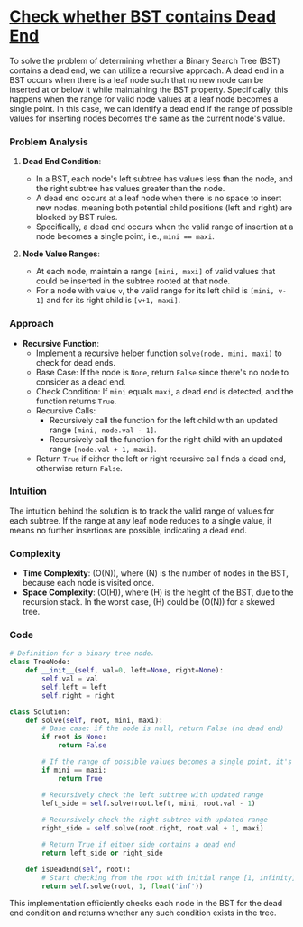 # [Check whether BST contains Dead End](https://www.geeksforgeeks.org/problems/check-whether-bst-contains-dead-end/1)

To solve the problem of determining whether a Binary Search Tree (BST) contains a dead end, we can utilize a recursive approach. A dead end in a BST occurs when there is a leaf node such that no new node can be inserted at or below it while maintaining the BST property. Specifically, this happens when the range for valid node values at a leaf node becomes a single point. In this case, we can identify a dead end if the range of possible values for inserting nodes becomes the same as the current node's value.

### Problem Analysis

1. **Dead End Condition**:
   - In a BST, each node's left subtree has values less than the node, and the right subtree has values greater than the node.
   - A dead end occurs at a leaf node when there is no space to insert new nodes, meaning both potential child positions (left and right) are blocked by BST rules.
   - Specifically, a dead end occurs when the valid range of insertion at a node becomes a single point, i.e., `mini == maxi`.

2. **Node Value Ranges**:
   - At each node, maintain a range `[mini, maxi]` of valid values that could be inserted in the subtree rooted at that node.
   - For a node with value `v`, the valid range for its left child is `[mini, v-1]` and for its right child is `[v+1, maxi]`.

### Approach

- **Recursive Function**:
  - Implement a recursive helper function `solve(node, mini, maxi)` to check for dead ends.
  - Base Case: If the node is `None`, return `False` since there's no node to consider as a dead end.
  - Check Condition: If `mini` equals `maxi`, a dead end is detected, and the function returns `True`.
  - Recursive Calls:
    - Recursively call the function for the left child with an updated range `[mini, node.val - 1]`.
    - Recursively call the function for the right child with an updated range `[node.val + 1, maxi]`.
  - Return `True` if either the left or right recursive call finds a dead end, otherwise return `False`.

### Intuition

The intuition behind the solution is to track the valid range of values for each subtree. If the range at any leaf node reduces to a single value, it means no further insertions are possible, indicating a dead end.

### Complexity

- **Time Complexity**: \(O(N)\), where \(N\) is the number of nodes in the BST, because each node is visited once.
- **Space Complexity**: \(O(H)\), where \(H\) is the height of the BST, due to the recursion stack. In the worst case, \(H\) could be \(O(N)\) for a skewed tree.

### Code

```python
# Definition for a binary tree node.
class TreeNode:
    def __init__(self, val=0, left=None, right=None):
        self.val = val
        self.left = left
        self.right = right

class Solution:
    def solve(self, root, mini, maxi):
        # Base case: if the node is null, return False (no dead end)
        if root is None:
            return False

        # If the range of possible values becomes a single point, it's a dead end
        if mini == maxi:
            return True

        # Recursively check the left subtree with updated range
        left_side = self.solve(root.left, mini, root.val - 1)
        
        # Recursively check the right subtree with updated range
        right_side = self.solve(root.right, root.val + 1, maxi)

        # Return True if either side contains a dead end
        return left_side or right_side

    def isDeadEnd(self, root):
        # Start checking from the root with initial range [1, infinity]
        return self.solve(root, 1, float('inf'))
```

This implementation efficiently checks each node in the BST for the dead end condition and returns whether any such condition exists in the tree.
